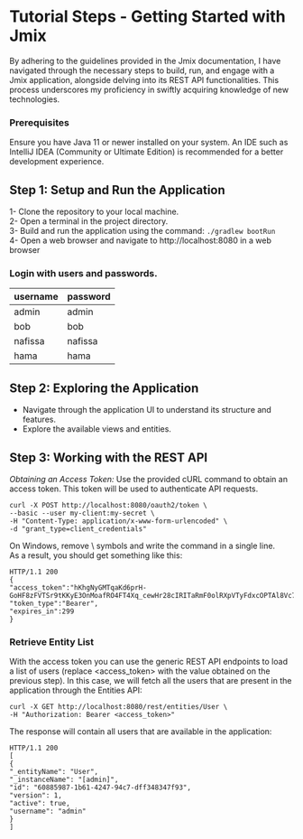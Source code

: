# Tutorial Steps - Getting Started with Jmix
By adhering to the guidelines provided in the Jmix documentation, I have navigated 
through the necessary steps to build, run, and engage with a Jmix application, alongside delving into its REST API functionalities. This process underscores my proficiency in swiftly acquiring knowledge of new technologies. 
### Prerequisites
Ensure you have Java 11 or newer installed on your system.
An IDE such as IntelliJ IDEA (Community or Ultimate Edition) is recommended for a better development experience.
## Step 1: Setup and Run the Application  
1- Clone the repository to your local machine.  
2- Open a terminal in the project directory.  
3- Build and run the application using the command: ```./gradlew bootRun```  
4- Open a web browser and navigate to http://localhost:8080 in a web browser  
### Login with users and passwords.  

| username | password |
|----------|----------|
| admin    | admin    |
| bob      | bob      |
| nafissa  | nafissa  |
| hama     | hama     |


## Step 2: Exploring the Application
- Navigate through the application UI to understand its structure and features.
- Explore the available views and entities.

## Step 3: Working with the REST API
*Obtaining an Access Token:* Use the provided cURL command to obtain an access token. This token will be used to authenticate API requests.

```
curl -X POST http://localhost:8080/oauth2/token \
--basic --user my-client:my-secret \
-H "Content-Type: application/x-www-form-urlencoded" \
-d "grant_type=client_credentials"
```

On Windows, remove \ symbols and write the command in a single line.  
As a result, you should get something like this:

```
HTTP/1.1 200
{
"access_token":"hKhgNyGMTqaKd6prH-GoHF8zFVTSr9tKKyE3OnMoafRO4FT4Xq_cewHr28cIRITaRmF0olRXpVTyFdxcOPTAl8Vc7xopHrdNuXNXwEeBn7NSiEMvQXW5zO0dwMn_H8FQ",
"token_type":"Bearer",
"expires_in":299
}
```
### Retrieve Entity List
With the access token you can use the generic REST API endpoints to load a list of users (replace <access_token> with the value obtained on the previous step). In this case, we will fetch all the users that are present in the application through the Entities API:  
```
curl -X GET http://localhost:8080/rest/entities/User \
-H "Authorization: Bearer <access_token>"
```
The response will contain all users that are available in the application:
```
HTTP/1.1 200
[
{
"_entityName": "User",
"_instanceName": "[admin]",
"id": "60885987-1b61-4247-94c7-dff348347f93",
"version": 1,
"active": true,
"username": "admin"
}
]
```